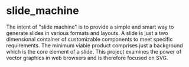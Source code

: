 slide_machine
=============

The intent of "slide machine" is to provide a simple and smart way to generate slides in various formats and layouts.
A slide is just a two dimensional container of customizable components to meet specific requirements.
The minimum viable product comprises just a background which is the core element of a slide. 
This project examines the power of vector graphics in web browsers and is therefore focused on SVG.
